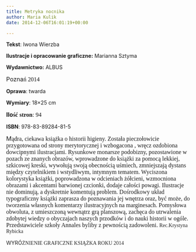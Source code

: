 ```yaml
---
title: Metryka nocnika
author: Maria Kulik
date: 2014-12-06T16:01:19+00:00

---
```

 

**Tekst**: Iwona Wierzba

**Ilustracje i opracowanie graficzne:** Marianna Sztyma

**Wydawnictwo:** ALBUS

<span style="font-size: medium;">Pozna</span><span style="font-family: Calibri; font-size: medium;"><span style="font-family: Calibri; font-size: medium;"><span lang="P">ń 2014</span></span></span>

**Oprawa**: twarda

**Wymiary**: 18&#215;25 cm

**<span style="font-size: medium;">Ilo</span><span style="font-family: Calibri; font-size: medium;"><span style="font-family: Calibri; font-size: medium;"><span lang="P">ść stron</span></span></span>**<span style="font-family: Calibri; font-size: medium;"><span style="font-family: Calibri; font-size: medium;">: 94</span></span>

**ISBN**: 978-83-89284-81-5

 <span style="font-size: medium;">M</span><span style="font-family: Calibri; font-size: medium;"><span style="font-family: Calibri; font-size: medium;"><span lang="P">ądra, ciekawa książka o historii higieny. Została pieczołowicie przygotowana od strony merytorycznej i wzbogacona , wręcz ozdobiona dowcipnymi ilustracjami. Rysunkowe monarsze podobizny, pozostawione w pozach ze znanych obrazów, wprowadzone do książki za pomocą lekkiej, szkicowej kreski, wywołują swoją obecnością uśmiech, zmniejszają dystans między czytelnikiem i wstydliwym, intymnym tematem. Wyciszona kolorystyka książki, poprowadzona w odcieniach żółcieni, wzmocniona obrazami i akcentami barwionej czcionki, dodaje całości powagi. Ilustracje nie dominują, a dyskretnie komentują problem. Dośrodkowy układ typograficzny książki zaprasza do poznawania jej wnętrza oraz, być może, do tworzenia własnych komentarzy ilustracyjnych na marginesach. Pomysłowa obwoluta, z umieszczoną wewnątrz grą planszową, zachęca do utrwalenia zdobytej wiedzy o obyczajach naszych przodków i do nauki historii w ogóle. Przedstawiciele szkoły Annales byliby z pewnością zadowoleni. </span></span></span><span style="color: #222222; font-family: Calibri;"><span style="color: #222222; font-family: Calibri;">Rec.Krystyna Rybicka</span></span>

<span style="color: #222222;">WYRÓ</span><span style="color: #222222; font-family: Calibri;"><span style="color: #222222; font-family: Calibri;"><span lang="P">ŻNIENIE GRAFICZNE KSIĄŻKA ROKU 2014</span></span></span>

 

